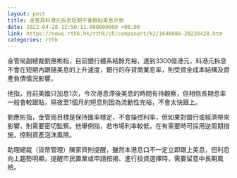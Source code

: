 ```yaml
---
layout: post
title: 金管局料港元拆息短期不會跟貼美息升勢
date: 2022-04-28 12:50:11.000000000 +08:00
link: https://news.rthk.hk/rthk/ch/component/k2/1646088-20220428.htm
categories: rthk
---
```


金管局副總裁劉應彬指，目前銀行體系結餘充裕，達到3300億港元，料港元拆息不會在短期內跟隨美息的上升速度，銀行的存貸商業息率，則受資金成本結構及資產負債情況影響。

他指，目前美國只加息1次，今次港息滯後美息的時間有待觀察，但相信長期息率一般會較跟貼，隔夜至1個月的短息則因為流動性充裕，不會太快跟上。

劉應彬指，金管局目標是保持匯率穩定，不會操控利率，但如果對銀行或經濟帶來影響，則需要密切監察。他舉例指，若市場利率較低，在有需要時可採用逆周期措施，控制資產泡沫風險。

助理總裁（貨幣管理）陳家齊則提醒，雖然本港息口不一定立即跟上美息，但利息向上趨勢明顯，提醒市民置業或申請按揭、進行投資選擇時，需要留意中長期風險。
